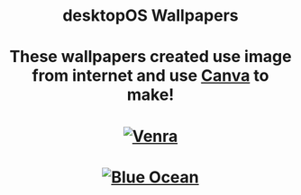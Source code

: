<h1 align="center">desktopOS Wallpapers</h1>

<h1 align="center">These wallpapers created use image from internet and use <a href="Canva.com">Canva</a> to make!</h1>

<h1 align="center">
  <a href="https://github.com/desktopOS/desktopOS-wallpapers/blob/main/venra.png?raw=true"><img src="https://github.com/desktopOS/desktopOS-wallpapers/blob/main/venra.png?raw=true" alt="Venra"></a>
</h1>

<h1 align="center">
  <a href="https://github.com/desktopOS/desktopOS-wallpapers/blob/main/Blue%20Ocean.png?raw=true"><img src="https://github.com/desktopOS/desktopOS-wallpapers/blob/main/Blue%20Ocean.png?raw=true" alt="Blue Ocean"></a>
</h1>
